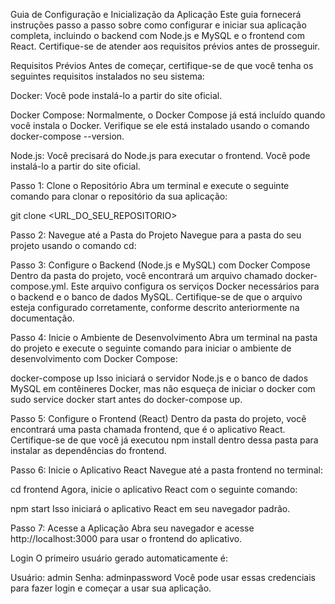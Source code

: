 Guia de Configuração e Inicialização da Aplicação
Este guia fornecerá instruções passo a passo sobre como configurar e iniciar sua aplicação completa, incluindo o backend com Node.js e MySQL e o frontend com React. Certifique-se de atender aos requisitos prévios antes de prosseguir.

Requisitos Prévios
Antes de começar, certifique-se de que você tenha os seguintes requisitos instalados no seu sistema:

Docker: Você pode instalá-lo a partir do site oficial.

Docker Compose: Normalmente, o Docker Compose já está incluído quando você instala o Docker. Verifique se ele está instalado usando o comando docker-compose --version.

Node.js: Você precisará do Node.js para executar o frontend. Você pode instalá-lo a partir do site oficial.

Passo 1: Clone o Repositório
Abra um terminal e execute o seguinte comando para clonar o repositório da sua aplicação:

git clone <URL_DO_SEU_REPOSITORIO>

Passo 2: Navegue até a Pasta do Projeto
Navegue para a pasta do seu projeto usando o comando cd:

Passo 3: Configure o Backend (Node.js e MySQL) com Docker Compose
Dentro da pasta do projeto, você encontrará um arquivo chamado docker-compose.yml. Este arquivo configura os serviços Docker necessários para o backend e o banco de dados MySQL. Certifique-se de que o arquivo esteja configurado corretamente, conforme descrito anteriormente na documentação.

Passo 4: Inicie o Ambiente de Desenvolvimento
Abra um terminal na pasta do projeto e execute o seguinte comando para iniciar o ambiente de desenvolvimento com Docker Compose:

docker-compose up
Isso iniciará o servidor Node.js e o banco de dados MySQL em contêineres Docker, mas não esqueça de iniciar o docker com sudo service docker start antes do docker-compose up.

Passo 5: Configure o Frontend (React)
Dentro da pasta do projeto, você encontrará uma pasta chamada frontend, que é o aplicativo React. Certifique-se de que você já executou npm install dentro dessa pasta para instalar as dependências do frontend.

Passo 6: Inicie o Aplicativo React
Navegue até a pasta frontend no terminal:

cd frontend
Agora, inicie o aplicativo React com o seguinte comando:

npm start
Isso iniciará o aplicativo React em seu navegador padrão.

Passo 7: Acesse a Aplicação
Abra seu navegador e acesse http://localhost:3000 para usar o frontend do aplicativo.

Login
O primeiro usuário gerado automaticamente é:

Usuário: admin
Senha: adminpassword
Você pode usar essas credenciais para fazer login e começar a usar sua aplicação.